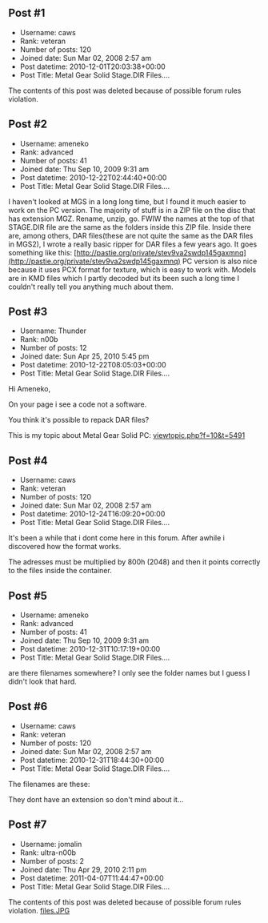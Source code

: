 ## Post #1
- Username: caws
- Rank: veteran
- Number of posts: 120
- Joined date: Sun Mar 02, 2008 2:57 am
- Post datetime: 2010-12-01T20:03:38+00:00
- Post Title: Metal Gear Solid Stage.DIR Files....

The contents of this post was deleted because of possible forum rules violation.
## Post #2
- Username: ameneko
- Rank: advanced
- Number of posts: 41
- Joined date: Thu Sep 10, 2009 9:31 am
- Post datetime: 2010-12-22T02:44:40+00:00
- Post Title: Metal Gear Solid Stage.DIR Files....

I haven't looked at MGS in a long long time, but I found it much easier to work on the PC version. The majority of stuff is in a ZIP file on the disc that has extension MGZ. Rename, unzip, go. FWIW the names at the top of that STAGE.DIR file are the same as the folders inside this ZIP file. Inside there are, among others, DAR files(these are not quite the same as the DAR files in MGS2), I wrote a really basic ripper for DAR files a few years ago. It goes something like this:
[http://pastie.org/private/stev9va2swdp145gaxmnq](http://pastie.org/private/stev9va2swdp145gaxmnq)
PC version is also nice because it uses PCX format for texture, which is easy to work with. Models are in KMD files which I partly decoded but its been such a long time I couldn't really tell you anything much about them.
## Post #3
- Username: Thunder
- Rank: n00b
- Number of posts: 12
- Joined date: Sun Apr 25, 2010 5:45 pm
- Post datetime: 2010-12-22T08:05:03+00:00
- Post Title: Metal Gear Solid Stage.DIR Files....

Hi Ameneko,

On your page i see a code not a software.

You think it's possible to repack DAR files?

This is my topic about Metal Gear Solid PC:
[viewtopic.php?f=10&t=5491](http://forum.xentax.com/viewtopic.php?f=10&t=5491)
## Post #4
- Username: caws
- Rank: veteran
- Number of posts: 120
- Joined date: Sun Mar 02, 2008 2:57 am
- Post datetime: 2010-12-24T16:09:20+00:00
- Post Title: Metal Gear Solid Stage.DIR Files....

It's been a while that i dont come here in this forum. After awhile i discovered how the format works.

The adresses must be multiplied by 800h (2048) and then it points correctly to the files inside the container.
## Post #5
- Username: ameneko
- Rank: advanced
- Number of posts: 41
- Joined date: Thu Sep 10, 2009 9:31 am
- Post datetime: 2010-12-31T10:17:19+00:00
- Post Title: Metal Gear Solid Stage.DIR Files....

are there filenames somewhere? I only see the folder names but I guess I didn't look that hard.
## Post #6
- Username: caws
- Rank: veteran
- Number of posts: 120
- Joined date: Sun Mar 02, 2008 2:57 am
- Post datetime: 2010-12-31T18:44:30+00:00
- Post Title: Metal Gear Solid Stage.DIR Files....

The filenames are these:


They dont have an extension so don't mind about it...
## Post #7
- Username: jomalin
- Rank: ultra-n00b
- Number of posts: 2
- Joined date: Thu Apr 29, 2010 2:11 pm
- Post datetime: 2011-04-07T11:44:47+00:00
- Post Title: Metal Gear Solid Stage.DIR Files....

The contents of this post was deleted because of possible forum rules violation.
[files.JPG](https://xentaxbackup.github.io/file/4173_files.JPG)
